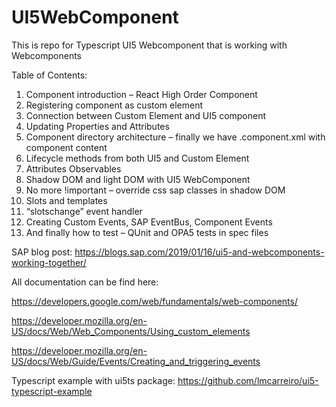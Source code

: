 # UI5WebComponent

This is repo for Typescript UI5 Webcomponent that is working with Webcomponents

Table of Contents:
1. Component introduction – React High Order Component
2. Registering component as custom element
3. Connection between Custom Element and UI5 component
4. Updating Properties and Attributes
5. Component directory architecture – finally we have .component.xml with component content
6. Lifecycle methods from both UI5 and Custom Element
7. Attributes Observables
8. Shadow DOM and light DOM with UI5 WebComponent
9. No more !important – override css sap classes in shadow DOM
10. Slots and templates
11. “slotschange” event handler
12. Creating Custom Events, SAP EventBus, Component Events
13. And finally how to test – QUnit and OPA5 tests in spec files


SAP blog post:
https://blogs.sap.com/2019/01/16/ui5-and-webcomponents-working-together/

All documentation can be find here:

https://developers.google.com/web/fundamentals/web-components/

https://developer.mozilla.org/en-US/docs/Web/Web_Components/Using_custom_elements

https://developer.mozilla.org/en-US/docs/Web/Guide/Events/Creating_and_triggering_events



Typescript example with ui5ts package:
https://github.com/lmcarreiro/ui5-typescript-example
